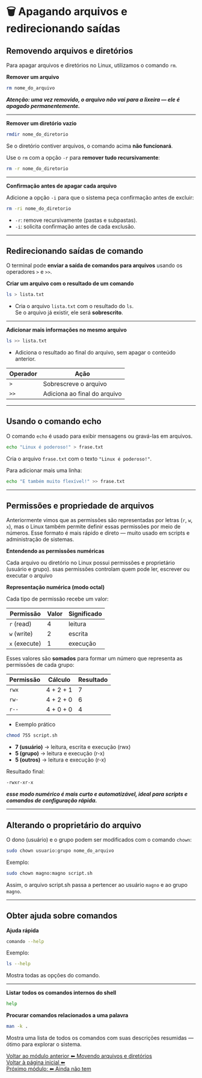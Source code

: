 # 🗑️ Apagando arquivos e redirecionando saídas  

## Removendo arquivos e diretórios

Para apagar arquivos e diretórios no Linux, utilizamos o comando `rm`.

**Remover um arquivo**
```bash
rm nome_do_arquivo
```  

***Atenção: uma vez removido, o arquivo não vai para a lixeira — ele é apagado permanentemente.***  

---  

**Remover um diretório vazio**
```bash
rmdir nome_do_diretorio
```  

Se o diretório contiver arquivos, o comando acima **não funcionará**.  

Use o `rm` com a opção `-r` para **remover tudo recursivamente**:

```bash
rm -r nome_do_diretorio
```  

---  

**Confirmação antes de apagar cada arquivo**

Adicione a opção `-i` para que o sistema peça confirmação antes de excluir:  

```bash
rm -ri nome_do_diretorio
```  
  
- `-r`: remove recursivamente (pastas e subpastas).
- `-i`: solicita confirmação antes de cada exclusão.  

---  

## Redirecionando saídas de comando

O terminal pode **enviar a saída de comandos para arquivos** usando os operadores `>` e `>>`.  

**Criar um arquivo com o resultado de um comando**  
```bash
ls > lista.txt
```  

- Cria o arquivo `lista.txt` com o resultado do `ls`.  
Se o arquivo já existir, ele será **sobrescrito**.  

---  

**Adicionar mais informações no mesmo arquivo**  
```bash
ls >> lista.txt
```  

- Adiciona o resultado ao final do arquivo, sem apagar o conteúdo anterior.

| **Operador** | **Ação** |  
|--------------|----------|  
| `>` | Sobrescreve o arquivo |  
| `>>` | Adiciona ao final do arquivo |  

---  

## Usando o comando echo

O comando `echo` é usado para exibir mensagens ou gravá-las em arquivos.
```bash
echo "Linux é poderoso!" > frase.txt
```

Cria o arquivo `frase.txt` com o texto `"Linux é poderoso!"`.  
  

Para adicionar mais uma linha:
```bash
echo "E também muito flexível!" >> frase.txt
```  

---  

## Permissões e propriedade de arquivos

Anteriormente vimos que as permissões são representadas por letras (`r`, `w`, `x`), mas o Linux também permite definir essas permissões por meio de números.
Esse formato é mais rápido e direto — muito usado em scripts e administração de sistemas.  

**Entendendo as permissões numéricas**

Cada arquivo ou diretório no Linux possui permissões e proprietário (usuário e grupo).
ssas permissões controlam quem pode ler, escrever ou executar o arquivo  

**Representação numérica (modo octal)**

Cada tipo de permissão recebe um valor:

| Permissão	| Valor	| Significado |  
|-----------|-------|-------------|  
| `r` (read) | 4 | leitura |  
| `w` (write) | 2 | escrita |  
| `x` (execute) | 1 | execução |  
  
Esses valores são **somados** para formar um número que representa as permissões de cada grupo:  

| Permissão	| Cálculo | Resultado |  
|-----------|-------|-------------|  
| `rwx` | 4 + 2 + 1 | 7 |  
| `rw-` | 4 + 2 + 0 | 6 |  
| `r--` | 4 + 0 + 0 | 4 |  

- Exemplo prático
```bash
chmod 755 script.sh
```  
- **7 (usuário)** → leitura, escrita e execução (rwx)  
- **5 (grupo)** → leitura e execução (r-x)  
- **5 (outros)** → leitura e execução (r-x)  

Resultado final:
```bash
-rwxr-xr-x
```

***esse modo numérico é mais curto e automatizável, ideal para scripts e comandos de configuração rápida.***  

---  

## Alterando o proprietário do arquivo

O dono (usuário) e o grupo podem ser modificados com o comando `chown`:
```bash
sudo chown usuario:grupo nome_do_arquivo
```  
Exemplo:
```bash
sudo chown magno:magno script.sh
```  
Assim, o arquivo script.sh passa a pertencer ao usuário `magno` e ao grupo `magno`.  

---  

## Obter ajuda sobre comandos
**Ajuda rápida**
```bash
comando --help
```  
Exemplo:
```bash
ls --help
```  
Mostra todas as opções do comando.  

---  

**Listar todos os comandos internos do shell**
```bash
help
```  
**Procurar comandos relacionados a uma palavra**
```bash
man -k .
```  
Mostra uma lista de todos os comandos com suas descrições resumidas — ótimo para explorar o sistema.


[Voltar ao módulo anterior ⬅ Movendo arquivos e diretórios ](../copiando)  
[Voltar à página inicial ⬅ ](./)  
[Próximo módulo: ⬅ Ainda não tem]() 
